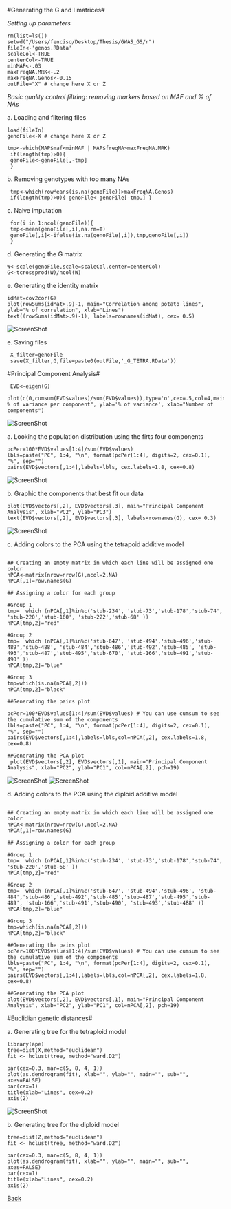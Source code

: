 #Generating the G and I matrices#

*Setting up parameters*
```{r}
rm(list=ls())
setwd("/Users/fenciso/Desktop/Thesis/GWAS_GS/r")
fileIn<-'genos.RData'
scaleCol<-TRUE
centerCol<-TRUE
minMAF<-.03
maxFreqNA.MRK<-.2
maxFreqNA.Genos<-0.15
outFile="X" # change here X or Z

```
*Basic quality control filtring: removing markers based on MAF and % of NAs*

a. Loading and filtering files
```{r}
load(fileIn)
genoFile<-X # change here X or Z

tmp<-which(MAP$maf<minMAF | MAP$freqNA>maxFreqNA.MRK)
 if(length(tmp)>0){
 genoFile<-genoFile[,-tmp]
 }
```
 b. Removing genotypes with too many NAs
```{r}
 tmp<-which(rowMeans(is.na(genoFile))>maxFreqNA.Genos)
 if(length(tmp)>0){ genoFile<-genoFile[-tmp,] }
```
 c. Naive imputation
```{r}
 for(i in 1:ncol(genoFile)){
 tmp<-mean(genoFile[,i],na.rm=T)
 genoFile[,i]<-ifelse(is.na(genoFile[,i]),tmp,genoFile[,i])
 }
```
 d. Generating the G matrix
```{r}
W<-scale(genoFile,scale=scaleCol,center=centerCol)
G<-tcrossprod(W)/ncol(W)

```
 e. Generating the identity matrix
```{r}
idMat=cov2cor(G)
plot(rowSums(idMat>.9)-1, main="Correlation among potato lines", ylab="% of correlation", xlab="Lines")
text((rowSums(idMat>.9)-1), labels=rownames(idMat), cex= 0.5)
```
![ScreenShot](https://github.com/fenciso13/GWAS_and_GS/blob/master/pdf/Correlation_plot.png)

 e. Saving files
```{r}
 X_filter=genoFile
 save(X_filter,G,file=paste0(outFile,'_G_TETRA.RData'))
```

#Principal Component Analysis#

```{r}
 EVD<-eigen(G)
 plot(c(0,cumsum(EVD$values)/sum(EVD$values)),type='o',cex=.5,col=4,main="Cumulative % of variance per component", ylab='% of variance', xlab="Number of components")
```
![ScreenShot](https://github.com/fenciso13/GWAS_and_GS/blob/master/pdf/Cumulative_var.png)

a. Looking the population distribution using the firts four components 
```{r}
pcPer=100*EVD$values[1:4]/sum(EVD$values)
lbls=paste("PC", 1:4, "\n", format(pcPer[1:4], digits=2, cex=0.1), "%", sep="")
pairs(EVD$vectors[,1:4],labels=lbls, cex.labels=1.8, cex=0.8)
```
![ScreenShot](https://github.com/fenciso13/GWAS_and_GS/blob/master/pdf/Pairs_PCA.png)

b. Graphic the components that best fit our data
```{r}
plot(EVD$vectors[,2], EVD$vectors[,3], main="Principal Component Analysis", xlab="PC2", ylab="PC3")
text(EVD$vectors[,2], EVD$vectors[,3], labels=rownames(G), cex= 0.3)
```
![ScreenShot](https://github.com/fenciso13/GWAS_and_GS/blob/master/pdf/PCA.png)

c. Adding colors to the PCA using the tetrapoid additive model
```{r}

## Creating an empty matrix in which each line will be assigned one color
nPCA<-matrix(nrow=nrow(G),ncol=2,NA)
nPCA[,1]=row.names(G)

## Assigning a color for each group

#Group 1
tmp=  which (nPCA[,1]%in%c('stub-234', 'stub-73','stub-178','stub-74', 'stub-220','stub-160', 'stub-222','stub-68' ))
nPCA[tmp,2]="red"

#Group 2
tmp=  which (nPCA[,1]%in%c('stub-647', 'stub-494','stub-496','stub-489','stub-488', 'stub-484','stub-486','stub-492','stub-485', 'stub-493','stub-487','stub-495','stub-670', 'stub-166','stub-491','stub-490' ))
nPCA[tmp,2]="blue"

#Group 3
tmp=which(is.na(nPCA[,2]))
nPCA[tmp,2]="black"

##Generating the pairs plot

pcPer=100*EVD$values[1:4]/sum(EVD$values) # You can use cumsum to see the cumulative sum of the components
lbls=paste("PC", 1:4, "\n", format(pcPer[1:4], digits=2, cex=0.1), "%", sep="")
pairs(EVD$vectors[,1:4],labels=lbls,col=nPCA[,2], cex.labels=1.8, cex=0.8)

##Generating the PCA plot
 plot(EVD$vectors[,2], EVD$vectors[,1], main="Principal Component Analysis", xlab="PC2", ylab="PC1", col=nPCA[,2], pch=19)
```
![ScreenShot](https://github.com/fenciso13/GWAS_and_GS/blob/master/pdf/Pairs_color.png)
![ScreenShot](https://github.com/fenciso13/GWAS_and_GS/blob/master/pdf/PCA_color.png)

d. Adding colors to the PCA using the diploid additive model

```{r}

## Creating an empty matrix in which each line will be assigned one color
nPCA<-matrix(nrow=nrow(G),ncol=2,NA)
nPCA[,1]=row.names(G)

## Assigning a color for each group

#Group 1
tmp=  which (nPCA[,1]%in%c('stub-234', 'stub-73','stub-178','stub-74', 'stub-220','stub-68' ))
nPCA[tmp,2]="red"

#Group 2
tmp=  which (nPCA[,1]%in%c('stub-647', 'stub-494','stub-496', 'stub-484','stub-486','stub-492','stub-485','stub-487','stub-495','stub-489', 'stub-166','stub-491','stub-490', 'stub-493','stub-488' ))
nPCA[tmp,2]="blue"

#Group 3
tmp=which(is.na(nPCA[,2]))
nPCA[tmp,2]="black"

##Generating the pairs plot
pcPer=100*EVD$values[1:4]/sum(EVD$values) # You can use cumsum to see the cumulative sum of the components
lbls=paste("PC", 1:4, "\n", format(pcPer[1:4], digits=2, cex=0.1), "%", sep="")
pairs(EVD$vectors[,1:4],labels=lbls,col=nPCA[,2], cex.labels=1.8, cex=0.8)

##Generating the PCA plot
plot(EVD$vectors[,2], EVD$vectors[,1], main="Principal Component Analysis", xlab="PC2", ylab="PC1", col=nPCA[,2], pch=19)
```
 
 #Euclidian genetic distances#
 
 a. Generating tree for the tetraploid model
```{r}
library(ape)
tree=dist(X,method="euclidean")
fit <- hclust(tree, method="ward.D2")

par(cex=0.3, mar=c(5, 8, 4, 1))
plot(as.dendrogram(fit), xlab="", ylab="", main="", sub="", axes=FALSE)
par(cex=1)
title(xlab="Lines", cex=0.2)
axis(2)
```
![ScreenShot](https://github.com/fenciso13/GWAS_and_GS/blob/master/pdf/Tree.png)

 b. Generating tree for the diploid model
```{r}
tree=dist(Z,method="euclidean")
fit <- hclust(tree, method="ward.D2")

par(cex=0.3, mar=c(5, 8, 4, 1))
plot(as.dendrogram(fit), xlab="", ylab="", main="", sub="", axes=FALSE)
par(cex=1)
title(xlab="Lines", cex=0.2)
axis(2)
```
[Back](https://github.com/fenciso13/Potato_MSU/)
